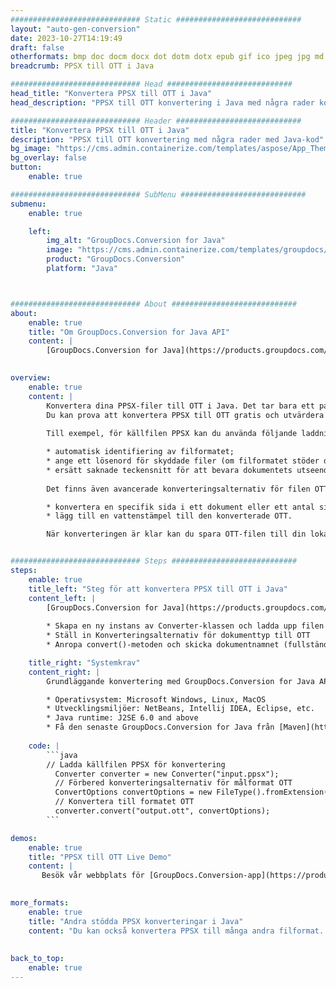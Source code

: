 ```yaml
---
############################# Static ############################
layout: "auto-gen-conversion"
date: 2023-10-27T14:19:49
draft: false
otherformats: bmp doc docm docx dot dotm dotx epub gif ico jpeg jpg md odt ott pdf png psd rtf tex tif tiff txt xps
breadcrumb: PPSX till OTT i Java

############################# Head ############################
head_title: "Konvertera PPSX till OTT i Java"
head_description: "PPSX till OTT konvertering i Java med några rader kod. Konvertera över 160 filformat med hjälp av GroupDocs dokumentkonverterings-API för Java"

############################# Header ############################
title: "Konvertera PPSX till OTT i Java"
description: "PPSX till OTT konvertering med några rader med Java-kod"
bg_image: "https://cms.admin.containerize.com/templates/aspose/App_Themes/V3/images/bg/header1.png"
bg_overlay: false
button:
    enable: true

############################# SubMenu ############################
submenu:
    enable: true

    left:
        img_alt: "GroupDocs.Conversion for Java"
        image: "https://cms.admin.containerize.com/templates/groupdocs/images/product-logos/90x90-noborder/groupdocs-conversion-java.png"
        product: "GroupDocs.Conversion"
        platform: "Java"



############################# About ############################
about:
    enable: true
    title: "Om GroupDocs.Conversion for Java API"
    content: |
        [GroupDocs.Conversion for Java](https://products.groupdocs.com/conversion/java/) är ett avancerat filformatkonverterings-API för konvertering mellan populära bild- och dokumentformat som Microsoft Office, OpenDocument, PDF, HTML, e-post, CAD. och mycket mer med bara några rader kod. Det inbyggda API:t upptäcker automatiskt formaten för originaldokumenten och erbjuder många alternativ för att anpassa de konverterade dokumenten. Tillsammans med funktionen att extrahera information från ett dokument, stöder den också cachelagring av konverteringsresultaten till den lokala disken som standard. Men alla typer av cachelagring kan stödjas genom att implementera lämpliga gränssnitt - Amazon S3, Dropbox, Google Drive, Windows Azure, Reddis eller andra.
    

overview:
    enable: true
    content: |
        Konvertera dina PPSX-filer till OTT i Java. Det tar bara ett par rader med Java-kod på valfri plattform, som Windows, Linux, macOS.
        Du kan prova att konvertera PPSX till OTT gratis och utvärdera kvaliteten på konverteringsresultaten. Tillsammans med enkla filkonverteringsskript kan du prova mer sofistikerade alternativ för att ladda källfilen PPSX och lagra OTT-utdata. 
        
        Till exempel, för källfilen PPSX kan du använda följande laddningsalternativ:

        * automatisk identifiering av filformatet;
        * ange ett lösenord för skyddade filer (om filformatet stöder det);
        * ersätt saknade teckensnitt för att bevara dokumentets utseende.
        
        Det finns även avancerade konverteringsalternativ för filen OTT:

        * konvertera en specifik sida i ett dokument eller ett antal sidor;
        * lägg till en vattenstämpel till den konverterade OTT.

        När konverteringen är klar kan du spara OTT-filen till din lokala filsökväg eller till tredje parts lagring såsom FTP, Amazon S3, Google Drive, Dropbox etc. Observera - för att konvertera PPSX till OTT behöver du inte installera någon ytterligare programvara, såsom MS Office, Open Office, Adobe Acrobat Reader etc.


############################# Steps ############################
steps:
    enable: true
    title_left: "Steg för att konvertera PPSX till OTT i Java"
    content_left: |
        [GroupDocs.Conversion for Java](https://products.groupdocs.com/conversion/java/) låter utvecklare enkelt konvertera PPSX fil till OTT med några rader kod.
        
        * Skapa en ny instans av Converter-klassen och ladda upp filen PPSX med den fullständiga sökvägen
        * Ställ in Konverteringsalternativ för dokumenttyp till OTT
        * Anropa convert()-metoden och skicka dokumentnamnet (fullständig sökväg) och formatet (OTT) som en parameter

    title_right: "Systemkrav"
    content_right: |
        Grundläggande konvertering med GroupDocs.Conversion for Java API kan göras med bara några rader kod. Våra API:er stöds på alla större plattformar och operativsystem. Innan du kör koden nedan, se till att du har följande förutsättningar installerade på ditt system.

        * Operativsystem: Microsoft Windows, Linux, MacOS
        * Utvecklingsmiljöer: NetBeans, Intellij IDEA, Eclipse, etc.
        * Java runtime: J2SE 6.0 and above
        * Få den senaste GroupDocs.Conversion for Java från [Maven](https://repository.groupdocs.com/webapp/#/artifacts/browse/tree/General/repo/com/groupdocs/groupdocs-conversion)
         
    code: |
        ```java    
        // Ladda källfilen PPSX för konvertering
          Converter converter = new Converter("input.ppsx");
          // Förbered konverteringsalternativ för målformat OTT
          ConvertOptions convertOptions = new FileType().fromExtension("ott").getConvertOptions();
          // Konvertera till formatet OTT
          converter.convert("output.ott", convertOptions);
        ```

demos:
    enable: true
    title: "PPSX till OTT Live Demo"
    content: |
       Besök vår webbplats för [GroupDocs.Conversion-app](https://products.groupdocs.app/conversion/family) och försök konvertera PPSX till OTT nu. Den kostnadsfria demon har följande fördelar
          

more_formats:
    enable: true
    title: "Andra stödda PPSX konverteringar i Java"
    content: "Du kan också konvertera PPSX till många andra filformat. Se listan nedan."
       
       
back_to_top:
    enable: true
---
```

